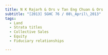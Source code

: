 ```yaml
---
title: N K Rajarh & Ors v Tan Eng Chuan & Ors 
subtitle: "[2013] SGHC 76 / 08\_April\_2013"
tags:
  - Land
  - Strata titles
  - Collective Sales
  - Equity
  - Fiduciary relationships

---
```


